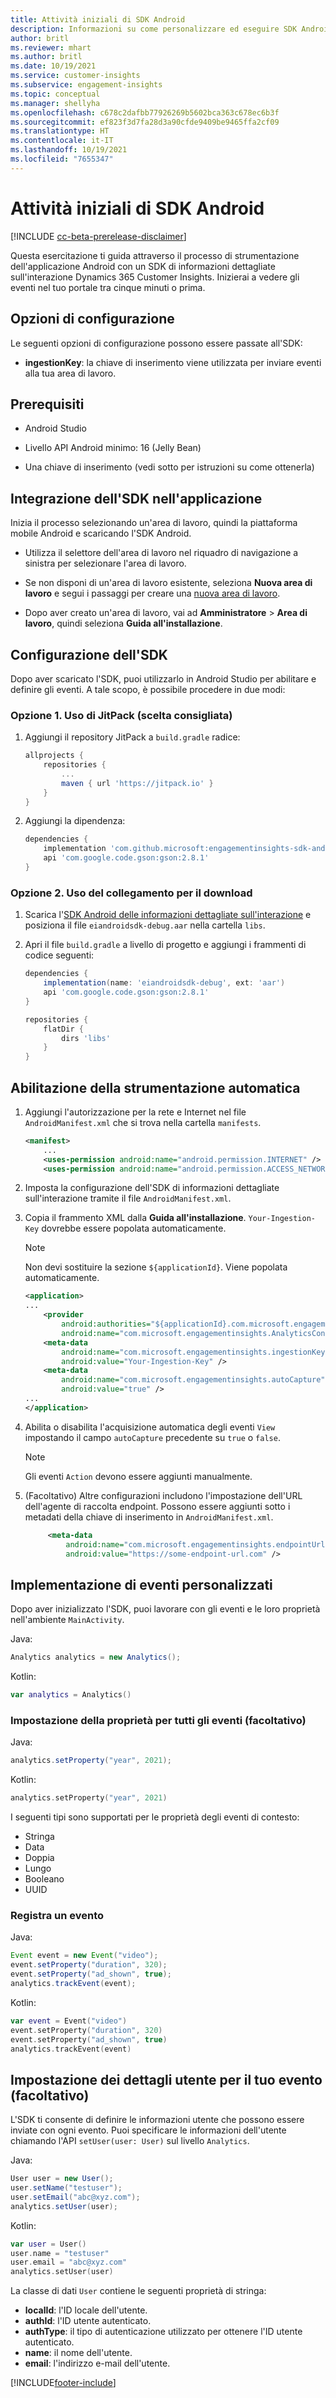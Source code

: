 ```yaml
---
title: Attività iniziali di SDK Android
description: Informazioni su come personalizzare ed eseguire SDK Android
author: britl
ms.reviewer: mhart
ms.author: britl
ms.date: 10/19/2021
ms.service: customer-insights
ms.subservice: engagement-insights
ms.topic: conceptual
ms.manager: shellyha
ms.openlocfilehash: c678c2dafbb77926269b5602bca363c678ec6b3f
ms.sourcegitcommit: ef823f3d7fa28d3a90cfde9409be9465ffa2cf09
ms.translationtype: HT
ms.contentlocale: it-IT
ms.lasthandoff: 10/19/2021
ms.locfileid: "7655347"
---
```

# <a name="get-started-with-the-android-sdk"></a>Attività iniziali di SDK Android

[!INCLUDE [cc-beta-prerelease-disclaimer](includes/cc-beta-prerelease-disclaimer.md)]

Questa esercitazione ti guida attraverso il processo di strumentazione dell'applicazione Android con un SDK di informazioni dettagliate sull'interazione Dynamics 365 Customer Insights. Inizierai a vedere gli eventi nel tuo portale tra cinque minuti o prima.

## <a name="configuration-options"></a>Opzioni di configurazione
Le seguenti opzioni di configurazione possono essere passate all'SDK:

- **ingestionKey**: la chiave di inserimento viene utilizzata per inviare eventi alla tua area di lavoro.

## <a name="prerequisites"></a>Prerequisiti

- Android Studio

- Livello API Android minimo: 16 (Jelly Bean)

- Una chiave di inserimento (vedi sotto per istruzioni su come ottenerla)

## <a name="integrate-the-sdk-into-your-application"></a>Integrazione dell'SDK nell'applicazione
Inizia il processo selezionando un'area di lavoro, quindi la piattaforma mobile Android e scaricando l'SDK Android.

- Utilizza il selettore dell'area di lavoro nel riquadro di navigazione a sinistra per selezionare l'area di lavoro.

- Se non disponi di un'area di lavoro esistente, seleziona **Nuova area di lavoro** e segui i passaggi per creare una [nuova area di lavoro](create-workspace.md).

- Dopo aver creato un'area di lavoro, vai ad **Amministratore** > **Area di lavoro**, quindi seleziona **Guida all'installazione**.

## <a name="configure-the-sdk"></a>Configurazione dell'SDK

Dopo aver scaricato l'SDK, puoi utilizzarlo in Android Studio per abilitare e definire gli eventi. A tale scopo, è possibile procedere in due modi:
### <a name="option-1-use-jitpack-recommended"></a>Opzione 1. Uso di JitPack (scelta consigliata)
1. Aggiungi il repository JitPack a `build.gradle` radice:
    ```gradle
    allprojects {
        repositories {
            ...
            maven { url 'https://jitpack.io' }
        }
    }
    ```

1. Aggiungi la dipendenza:
    ```gradle
    dependencies {
        implementation 'com.github.microsoft:engagementinsights-sdk-android:v1.0.0'
        api 'com.google.code.gson:gson:2.8.1'
    }
    ```

### <a name="option-2-use-download-link"></a>Opzione 2. Uso del collegamento per il download
1. Scarica l'[SDK Android delle informazioni dettagliate sull'interazione](https://download.pi.dynamics.com/sdk/EI-SDKs/ei-android-sdk.zip) e posiziona il file `eiandroidsdk-debug.aar` nella cartella `libs`.

1. Apri il file `build.gradle` a livello di progetto e aggiungi i frammenti di codice seguenti:
    ```gradle
    dependencies {
        implementation(name: 'eiandroidsdk-debug', ext: 'aar')
        api 'com.google.code.gson:gson:2.8.1'
    }

    repositories {
        flatDir {
            dirs 'libs'
        }
    }
    ```

## <a name="enable-auto-instrumentation"></a>Abilitazione della strumentazione automatica

1. Aggiungi l'autorizzazione per la rete e Internet nel file `AndroidManifest.xml` che si trova nella cartella `manifests`.
    ```xml
    <manifest>
        ...
        <uses-permission android:name="android.permission.INTERNET" />
        <uses-permission android:name="android.permission.ACCESS_NETWORK_STATE" />
    ```

1. Imposta la configurazione dell'SDK di informazioni dettagliate sull'interazione tramite il file `AndroidManifest.xml`.

1. Copia il frammento XML dalla **Guida all'installazione**. `Your-Ingestion-Key` dovrebbe essere popolata automaticamente.

   > [!NOTE]
   > Non devi sostituire la sezione `${applicationId}`. Viene popolata automaticamente.


   ```xml
   <application>
   ...
       <provider
           android:authorities="${applicationId}.com.microsoft.engagementinsights.AnalyticsContentProvider"
           android:name="com.microsoft.engagementinsights.AnalyticsContentProvider" />
       <meta-data
           android:name="com.microsoft.engagementinsights.ingestionKey"
           android:value="Your-Ingestion-Key" />
       <meta-data
           android:name="com.microsoft.engagementinsights.autoCapture"
           android:value="true" />
   ...
   </application>
   ```

1. Abilita o disabilita l'acquisizione automatica degli eventi `View` impostando il campo `autoCapture` precedente su `true` o `false`. 

   >[!NOTE]
   >Gli eventi `Action` devono essere aggiunti manualmente.

1. (Facoltativo) Altre configurazioni includono l'impostazione dell'URL dell'agente di raccolta endpoint. Possono essere aggiunti sotto i metadati della chiave di inserimento in `AndroidManifest.xml`.

   ```xml
        <meta-data
            android:name="com.microsoft.engagementinsights.endpointUrl"
            android:value="https://some-endpoint-url.com" />
   ```

## <a name="implement-custom-events"></a>Implementazione di eventi personalizzati

Dopo aver inizializzato l'SDK, puoi lavorare con gli eventi e le loro proprietà nell'ambiente `MainActivity`.


Java:
```java
Analytics analytics = new Analytics();
```

Kotlin:
```kotlin
var analytics = Analytics()
```

### <a name="set-property-for-all-events-optional"></a>Impostazione della proprietà per tutti gli eventi (facoltativo)

Java:
```java
analytics.setProperty("year", 2021);
```

Kotlin:
```kotlin
analytics.setProperty("year", 2021)
```

I seguenti tipi sono supportati per le proprietà degli eventi di contesto:
- Stringa
- Data
- Doppia
- Lungo
- Booleano
- UUID

### <a name="track-an-event"></a>Registra un evento

Java:
```java
Event event = new Event("video");
event.setProperty("duration", 320);
event.setProperty("ad_shown", true);
analytics.trackEvent(event);
```

Kotlin:
```kotlin
var event = Event("video")
event.setProperty("duration", 320)
event.setProperty("ad_shown", true)
analytics.trackEvent(event)
```

## <a name="set-user-details-for-your-event-optional"></a>Impostazione dei dettagli utente per il tuo evento (facoltativo)

L'SDK ti consente di definire le informazioni utente che possono essere inviate con ogni evento. Puoi specificare le informazioni dell'utente chiamando l'API `setUser(user: User)` sul livello `Analytics`.

Java:
```java
User user = new User();
user.setName("testuser");
user.setEmail("abc@xyz.com");
analytics.setUser(user);
```

Kotlin:
```kotlin
var user = User()
user.name = "testuser"
user.email = "abc@xyz.com"
analytics.setUser(user)
```

La classe di dati `User` contiene le seguenti proprietà di stringa:

- **localId**: l'ID locale dell'utente.
- **authId**: l'ID utente autenticato.
- **authType**: il tipo di autenticazione utilizzato per ottenere l'ID utente autenticato.
- **name**: il nome dell'utente.
- **email**: l'indirizzo e-mail dell'utente.

[!INCLUDE[footer-include](../includes/footer-banner.md)]
